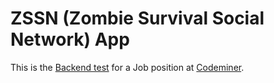 # ZSSN (Zombie Survival Social Network) App

This is the [Backend test](https://gist.github.com/akitaonrails/711b5553533d1a14364907bbcdbee677) for a Job position at [Codeminer](http://www.codeminer.com.br).
